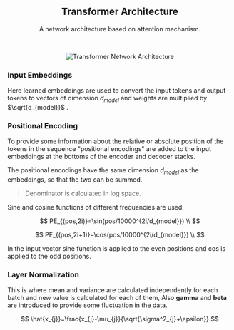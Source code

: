  <h2 align="center">Transformer Architecture</h2>
<p align="center">A network architecture based on attention mechanism.</p>
<br>

<p align="center">
  <img src="https://upload.wikimedia.org/wikipedia/commons/thumb/8/8f/The-Transformer-model-architecture.png/800px-The-Transformer-model-architecture.png" alt="Transformer Network Architecture">
</p>

### Input Embeddings
Here learned embeddings are used to convert the input tokens and output tokens to vectors of dimension $d_{model}$ and weights are multiplied by $\sqrt{d_{model}}$ .

### Positional Encoding
To provide some information about the relative or absolute position of the tokens in the sequence "positional encodings" are added to the input embeddings at the bottoms of the encoder and decoder stacks.

The positional encodings have the same dimension $d_{model}$ as the embeddings, so that the two can be summed.

> Denominator is calculated in log space.

Sine and cosine functions of different frequencies are used:

$$
PE_{(pos,2i)}=\sin(pos/10000^{2i/d_{model}}) \\
$$

$$
PE_{(pos,2i+1)}=\cos(pos/10000^{2i/d_{model}}) \\
$$

In the input vector sine function is applied to the even positions and cos is applied to the odd positions.

### Layer Normalization
This is where mean and variance are calculated independently for each batch and new value is calculated for each of them, Also **gamma** and **beta** are introduced to provide some fluctuation in the data. 

$$
\hat{x_{j}}=\frac{x_{j}-\mu_{j}}{\sqrt{\sigma^2_{j}+\epsilon}}
$$




